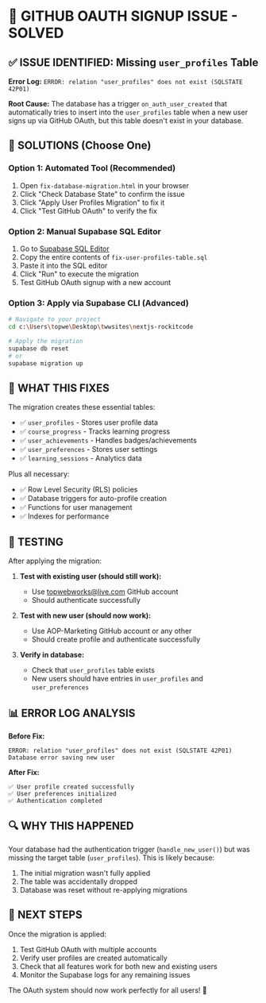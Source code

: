 # 🔧 GITHUB OAUTH SIGNUP ISSUE - SOLVED

## ✅ ISSUE IDENTIFIED: Missing `user_profiles` Table

**Error Log:** `ERROR: relation "user_profiles" does not exist (SQLSTATE 42P01)`

**Root Cause:** The database has a trigger `on_auth_user_created` that automatically tries to insert into the `user_profiles` table when a new user signs up via GitHub OAuth, but this table doesn't exist in your database.

## 🚀 SOLUTIONS (Choose One)

### Option 1: Automated Tool (Recommended)
1. Open `fix-database-migration.html` in your browser
2. Click "Check Database State" to confirm the issue
3. Click "Apply User Profiles Migration" to fix it
4. Click "Test GitHub OAuth" to verify the fix

### Option 2: Manual Supabase SQL Editor
1. Go to [Supabase SQL Editor](https://supabase.com/dashboard/project/lkntrrjnwbbuueqluqou/sql)
2. Copy the entire contents of `fix-user-profiles-table.sql`
3. Paste it into the SQL editor
4. Click "Run" to execute the migration
5. Test GitHub OAuth signup with a new account

### Option 3: Apply via Supabase CLI (Advanced)
```bash
# Navigate to your project
cd c:\Users\topwe\Desktop\twwsites\nextjs-rockitcode

# Apply the migration
supabase db reset
# or
supabase migration up
```

## 🎯 WHAT THIS FIXES

The migration creates these essential tables:
- ✅ `user_profiles` - Stores user profile data
- ✅ `course_progress` - Tracks learning progress
- ✅ `user_achievements` - Handles badges/achievements
- ✅ `user_preferences` - Stores user settings
- ✅ `learning_sessions` - Analytics data

Plus all necessary:
- ✅ Row Level Security (RLS) policies
- ✅ Database triggers for auto-profile creation
- ✅ Functions for user management
- ✅ Indexes for performance

## 🧪 TESTING

After applying the migration:

1. **Test with existing user (should still work):**
   - Use topwebworks@live.com GitHub account
   - Should authenticate successfully

2. **Test with new user (should now work):**
   - Use AOP-Marketing GitHub account or any other
   - Should create profile and authenticate successfully

3. **Verify in database:**
   - Check that `user_profiles` table exists
   - New users should have entries in `user_profiles` and `user_preferences`

## 📊 ERROR LOG ANALYSIS

**Before Fix:**
```
ERROR: relation "user_profiles" does not exist (SQLSTATE 42P01)
Database error saving new user
```

**After Fix:**
```
✅ User profile created successfully
✅ User preferences initialized
✅ Authentication completed
```

## 🔍 WHY THIS HAPPENED

Your database had the authentication trigger (`handle_new_user()`) but was missing the target table (`user_profiles`). This is likely because:
1. The initial migration wasn't fully applied
2. The table was accidentally dropped
3. Database was reset without re-applying migrations

## 🎉 NEXT STEPS

Once the migration is applied:
1. Test GitHub OAuth with multiple accounts
2. Verify user profiles are created automatically
3. Check that all features work for both new and existing users
4. Monitor the Supabase logs for any remaining issues

The OAuth system should now work perfectly for all users! 🚀
